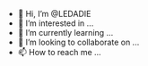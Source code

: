 - 👋 Hi, I’m @LEDADIE
- 👀 I’m interested in ...
- 🌱 I’m currently learning ...
- 💞️ I’m looking to collaborate on ...
- 📫 How to reach me ...

<!---
LEDADIE/LEDADIE is a ✨ special ✨ repository because its `README.md` (this file) appears on your GitHub profile.
You can click the Preview link to take a look at your changes.
--->
